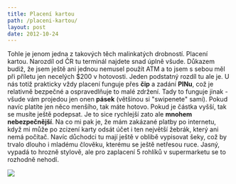 ```yaml
---
title: Placení kartou
path: /placeni-kartou/
layout: post
date: 2012-10-24
---
```


Tohle je jenom jedna z takových těch malinkatých drobností. Placení kartou. Narozdíl od ČR tu terminál najdete snad úplně všude. Důkazem budiž, že jsem ještě ani jednou nemusel použít ATM a to jsem s sebou měl při příletu jen necelých $200 v hotovosti. Jeden podstatný rozdíl tu ale je. U nás totiž prakticky vždy placení funguje přes **čip** a zadání **PINu**, což je relativně bezpečné a ospravedlňuje to malé zdržení. Tady to funguje jinak - všude vám projedou jen onen **pásek** (většinou si "swipenete" sami). Pokud navíc platíte jen něco menšího, tak máte hotovo. Pokud je částka vyšší, tak se musíte ještě podepsat. Je to sice rychlejší zato ale **mnohem nebezpečnější**. Na co mi pak je, že mám zakázané platby po internetu, když mi může po zcizení karty odsát účet i ten největší žebrák, který ani nemá počítač. Navíc důchodci tu mají ještě v oblibě vypisovat šeky, což by trvalo dlouho i mladému člověku, kterému se ještě netřesou ruce. Jasný, vypadá to hrozně stylově, ale pro zaplacení 5 rohlíků v supermarketu se to rozhodně nehodí. 

![](../wp-legacy-content/slide-300x200.jpg)
